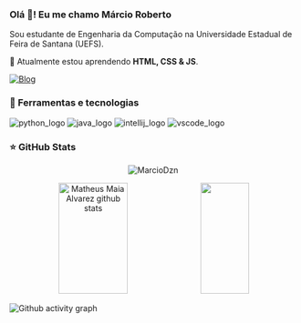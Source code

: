 ### Olá 👋! Eu me chamo Márcio Roberto 

Sou estudante de Engenharia da Computação na Universidade Estadual de Feira de Santana (UEFS). 

:book: Atualmente estou aprendendo **HTML, CSS & JS**. <br> 

[![Blog](https://img.shields.io/badge/Instagram-E4405F?style=for-the-badge&logo=instagram&logoColor=white)](https://www.instagram.com/marciodzn/)

### :rocket: Ferramentas e tecnologias

<div style="display: inline-block"> 
<img alt="python_logo" src="https://img.shields.io/badge/Python-14354C?style=for-the-badge&logo=python&logoColor=white"> 

<img alt="java_logo" src="https://img.shields.io/badge/Java-ED8B00?style=for-the-badge&logo=openjdk&logoColor=white"> 

<img alt="intellij_logo" src="https://img.shields.io/badge/IntelliJ_IDEA-000000.svg?style=for-the-badge&logo=intellij-idea&logoColor=white">

<img alt="vscode_logo" src="https://img.shields.io/badge/Visual_Studio_Code-0078D4?style=for-the-badge&logo=visual%20studio%20code&logoColor=white">
	
</div>


### :star: GitHub Stats

<p align="center"> <img src="https://komarev.com/ghpvc/?username=MarcioDzn&label=Profile%20views&color=0e75b6&style=flat" alt="MarcioDzn" /> </p>

<div align="center">  
  <img width="49%" height="195px" src="https://github-readme-stats.vercel.app/api?username=MarcioDzn&show_icons=true&count_private=true&hide_border=true&title_color=00bfbf&icon_color=00bfbf&text_color=c9d1d9&bg_color=0d1117" alt="Matheus Maia Alvarez github stats" /> 
  <img width="41%" height="195px" src="https://github-readme-stats.vercel.app/api/top-langs/?username=MarcioDzn&layout=compact&hide_border=true&title_color=00bfbf&text_color=00bfbf&bg_color=0d1117" />
</div>

![Github activity graph](https://github-readme-activity-graph.cyclic.app/graph?username=MarcioDzn&theme=gotham)

